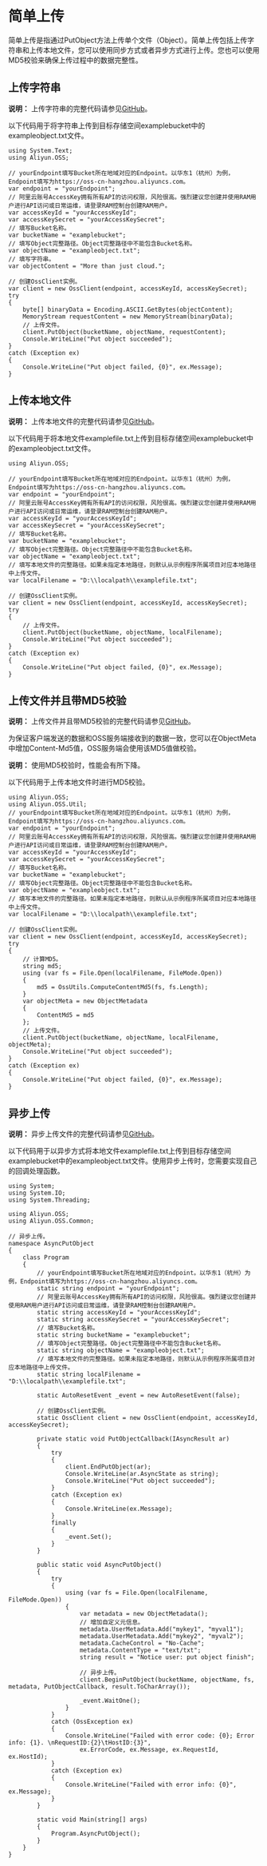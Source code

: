 # 简单上传

简单上传是指通过PutObject方法上传单个文件（Object）。简单上传包括上传字符串和上传本地文件，您可以使用同步方式或者异步方式进行上传。您也可以使用MD5校验来确保上传过程中的数据完整性。

## 上传字符串

**说明：** 上传字符串的完整代码请参见[GitHub](https://github.com/aliyun/aliyun-oss-csharp-sdk/blob/master/samples/Samples/PutObjectSample.cs)。

以下代码用于将字符串上传到目标存储空间examplebucket中的exampleobject.txt文件。

```
using System.Text;
using Aliyun.OSS;

// yourEndpoint填写Bucket所在地域对应的Endpoint。以华东1（杭州）为例，Endpoint填写为https://oss-cn-hangzhou.aliyuncs.com。
var endpoint = "yourEndpoint";
// 阿里云账号AccessKey拥有所有API的访问权限，风险很高。强烈建议您创建并使用RAM用户进行API访问或日常运维，请登录RAM控制台创建RAM用户。
var accessKeyId = "yourAccessKeyId";
var accessKeySecret = "yourAccessKeySecret";
// 填写Bucket名称。
var bucketName = "examplebucket";
// 填写Object完整路径。Object完整路径中不能包含Bucket名称。
var objectName = "exampleobject.txt";
// 填写字符串。
var objectContent = "More than just cloud.";

// 创建OssClient实例。
var client = new OssClient(endpoint, accessKeyId, accessKeySecret);
try
{
    byte[] binaryData = Encoding.ASCII.GetBytes(objectContent);
    MemoryStream requestContent = new MemoryStream(binaryData);
    // 上传文件。
    client.PutObject(bucketName, objectName, requestContent);
    Console.WriteLine("Put object succeeded");
}
catch (Exception ex)
{
    Console.WriteLine("Put object failed, {0}", ex.Message);
}
```

## 上传本地文件

**说明：** 上传本地文件的完整代码请参见[GitHub](https://github.com/aliyun/aliyun-oss-csharp-sdk/blob/master/samples/Samples/PutObjectSample.cs)。

以下代码用于将本地文件examplefile.txt上传到目标存储空间examplebucket中的exampleobject.txt文件。

```
using Aliyun.OSS;

// yourEndpoint填写Bucket所在地域对应的Endpoint。以华东1（杭州）为例，Endpoint填写为https://oss-cn-hangzhou.aliyuncs.com。
var endpoint = "yourEndpoint";
// 阿里云账号AccessKey拥有所有API的访问权限，风险很高。强烈建议您创建并使用RAM用户进行API访问或日常运维，请登录RAM控制台创建RAM用户。
var accessKeyId = "yourAccessKeyId";
var accessKeySecret = "yourAccessKeySecret";
// 填写Bucket名称。
var bucketName = "examplebucket";
// 填写Object完整路径。Object完整路径中不能包含Bucket名称。
var objectName = "exampleobject.txt";
// 填写本地文件的完整路径。如果未指定本地路径，则默认从示例程序所属项目对应本地路径中上传文件。
var localFilename = "D:\\localpath\\examplefile.txt";

// 创建OssClient实例。
var client = new OssClient(endpoint, accessKeyId, accessKeySecret);
try
{
    // 上传文件。
    client.PutObject(bucketName, objectName, localFilename);
    Console.WriteLine("Put object succeeded");
}
catch (Exception ex)
{
    Console.WriteLine("Put object failed, {0}", ex.Message);
}
```

## 上传文件并且带MD5校验

**说明：** 上传文件并且带MD5校验的完整代码请参见[GitHub](https://github.com/aliyun/aliyun-oss-csharp-sdk/blob/master/samples/Samples/PutObjectSample.cs)。

为保证客户端发送的数据和OSS服务端接收到的数据一致，您可以在ObjectMeta中增加Content-Md5值，OSS服务端会使用该MD5值做校验。

**说明：** 使用MD5校验时，性能会有所下降。

以下代码用于上传本地文件时进行MD5校验。

```
using Aliyun.OSS;
using Aliyun.OSS.Util;
// yourEndpoint填写Bucket所在地域对应的Endpoint。以华东1（杭州）为例，Endpoint填写为https://oss-cn-hangzhou.aliyuncs.com。
var endpoint = "yourEndpoint";
// 阿里云账号AccessKey拥有所有API的访问权限，风险很高。强烈建议您创建并使用RAM用户进行API访问或日常运维，请登录RAM控制台创建RAM用户。
var accessKeyId = "yourAccessKeyId";
var accessKeySecret = "yourAccessKeySecret";
// 填写Bucket名称。
var bucketName = "examplebucket";
// 填写Object完整路径。Object完整路径中不能包含Bucket名称。
var objectName = "exampleobject.txt";
// 填写本地文件的完整路径。如果未指定本地路径，则默认从示例程序所属项目对应本地路径中上传文件。
var localFilename = "D:\\localpath\\examplefile.txt";

// 创建OssClient实例。
var client = new OssClient(endpoint, accessKeyId, accessKeySecret);
try
{
    // 计算MD5。
    string md5;
    using (var fs = File.Open(localFilename, FileMode.Open))
    {
        md5 = OssUtils.ComputeContentMd5(fs, fs.Length);
    }
    var objectMeta = new ObjectMetadata
    {
        ContentMd5 = md5
    };
    // 上传文件。
    client.PutObject(bucketName, objectName, localFilename, objectMeta);
    Console.WriteLine("Put object succeeded");
}
catch (Exception ex)
{
    Console.WriteLine("Put object failed, {0}", ex.Message);
}
```

## 异步上传

**说明：** 异步上传文件的完整代码请参见[GitHub](https://github.com/aliyun/aliyun-oss-csharp-sdk/blob/master/samples/Samples/PutObjectSample.cs)。

以下代码用于以异步方式将本地文件examplefile.txt上传到目标存储空间examplebucket中的exampleobject.txt文件。使用异步上传时，您需要实现自己的回调处理函数。

```
using System;
using System.IO;
using System.Threading;

using Aliyun.OSS;
using Aliyun.OSS.Common;

// 异步上传。
namespace AsyncPutObject
{
    class Program
    {
        // yourEndpoint填写Bucket所在地域对应的Endpoint。以华东1（杭州）为例，Endpoint填写为https://oss-cn-hangzhou.aliyuncs.com。
        static string endpoint = "yourEndpoint";
        // 阿里云账号AccessKey拥有所有API的访问权限，风险很高。强烈建议您创建并使用RAM用户进行API访问或日常运维，请登录RAM控制台创建RAM用户。
        static string accessKeyId = "yourAccessKeyId";
        static string accessKeySecret = "yourAccessKeySecret";
        // 填写Bucket名称。
        static string bucketName = "examplebucket";
        // 填写Object完整路径。Object完整路径中不能包含Bucket名称。
        static string objectName = "exampleobject.txt";
        // 填写本地文件的完整路径。如果未指定本地路径，则默认从示例程序所属项目对应本地路径中上传文件。
        static string localFilename = "D:\\localpath\\examplefile.txt";

        static AutoResetEvent _event = new AutoResetEvent(false);

        // 创建OssClient实例。
        static OssClient client = new OssClient(endpoint, accessKeyId, accessKeySecret);

        private static void PutObjectCallback(IAsyncResult ar)
        {
            try
            {
                client.EndPutObject(ar);
                Console.WriteLine(ar.AsyncState as string);
                Console.WriteLine("Put object succeeded");
            }
            catch (Exception ex)
            {
                Console.WriteLine(ex.Message);
            }
            finally
            {
                _event.Set();
            }
        }

        public static void AsyncPutObject()
        {
            try
            {
                using (var fs = File.Open(localFilename, FileMode.Open))
                {
                    var metadata = new ObjectMetadata();
                    // 增加自定义元信息。
                    metadata.UserMetadata.Add("mykey1", "myval1");
                    metadata.UserMetadata.Add("mykey2", "myval2");
                    metadata.CacheControl = "No-Cache";
                    metadata.ContentType = "text/txt";
                    string result = "Notice user: put object finish";

                    // 异步上传。
                    client.BeginPutObject(bucketName, objectName, fs, metadata, PutObjectCallback, result.ToCharArray());

                    _event.WaitOne();
                }
            }
            catch (OssException ex)
            {
                Console.WriteLine("Failed with error code: {0}; Error info: {1}. \nRequestID:{2}\tHostID:{3}",
                    ex.ErrorCode, ex.Message, ex.RequestId, ex.HostId);
            }
            catch (Exception ex)
            {
                Console.WriteLine("Failed with error info: {0}", ex.Message);
            }
        }

        static void Main(string[] args)
        {
            Program.AsyncPutObject();
        }
    }
}
            
```

